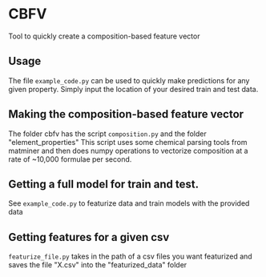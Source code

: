 # CBFV
Tool to quickly create a composition-based feature vector

## Usage
The file `example_code.py` can be used to quickly make predictions for any given property. Simply input the location of your desired train and test data. 

## Making the composition-based feature vector
The folder cbfv has the script `composition.py` and the folder "element_properties"
This script uses some chemical parsing tools from matminer and then does numpy operations to vectorize composition at a rate of ~10,000 formulae per second. 

## Getting a full model for train and test.
See `example_code.py` to featurize data and train models with the provided data

## Getting features for a given csv
`featurize_file.py` takes in the path of a csv files you want featurized and saves the file "X.csv" into the "featurized_data" folder
